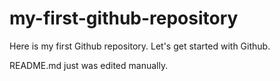 # my-first-github-repository
Here is my first Github repository. Let's get started with Github.

README.md just was edited manually.
